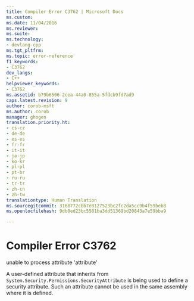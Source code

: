 ```yaml
---
title: Compiler Error C3762 | Microsoft Docs
ms.custom: 
ms.date: 11/04/2016
ms.reviewer: 
ms.suite: 
ms.technology:
- devlang-cpp
ms.tgt_pltfrm: 
ms.topic: error-reference
f1_keywords:
- C3762
dev_langs:
- C++
helpviewer_keywords:
- C3762
ms.assetid: b79b6506-2cea-44a0-855a-5fdcb9fd7ad9
caps.latest.revision: 9
author: corob-msft
ms.author: corob
manager: ghogen
translation.priority.ht:
- cs-cz
- de-de
- es-es
- fr-fr
- it-it
- ja-jp
- ko-kr
- pl-pl
- pt-br
- ru-ru
- tr-tr
- zh-cn
- zh-tw
translationtype: Human Translation
ms.sourcegitcommit: 3168772cbb7e8127523bc2fc2da5cc9b4f59beb8
ms.openlocfilehash: 9db0ed23bc5581ba3dd51369bd20843a7e59bba9

---
```

# Compiler Error C3762
unable to process attribute 'attribute'  
  
 A user-defined attribute that inherits from `System.Security.Permissions.SecurityAttribute` is being used to define a security attribute. Such an attribute cannot be used in the same assembly where it is defined.


<!--HONumber=Jan17_HO2-->


